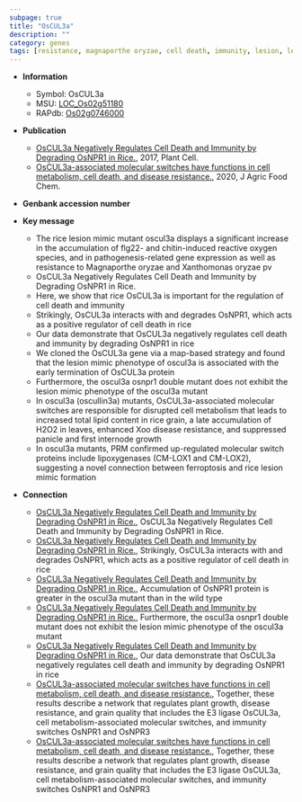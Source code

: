 ```yaml
---
subpage: true
title: "OsCUL3a"
description: ""
category: genes
tags: [resistance, magnaporthe oryzae, cell death, immunity, lesion, lesion mimic, reactive oxygen species, growth, panicle, disease, disease resistance,  xoo ]
---
```


* **Information**  
    + Symbol: OsCUL3a  
    + MSU: [LOC_Os02g51180](http://rice.plantbiology.msu.edu/cgi-bin/ORF_infopage.cgi?orf=LOC_Os02g51180)  
    + RAPdb: [Os02g0746000](http://rapdb.dna.affrc.go.jp/viewer/gbrowse_details/irgsp1?name=Os02g0746000)  

* **Publication**  
    + [OsCUL3a Negatively Regulates Cell Death and Immunity by Degrading OsNPR1 in Rice.](http://www.ncbi.nlm.nih.gov/pubmed?term=OsCUL3a+Negatively+Regulates+Cell+Death+and+Immunity+by+Degrading+OsNPR1+in+Rice.%5BTitle%5D), 2017, Plant Cell.
    + [OsCUL3a-associated molecular switches have functions in cell metabolism, cell death, and disease resistance.](http://www.ncbi.nlm.nih.gov/pubmed?term=OsCUL3a-associated+molecular+switches+have+functions+in+cell+metabolism,+cell+death,+and+disease+resistance.%5BTitle%5D), 2020, J Agric Food Chem.

* **Genbank accession number**  

* **Key message**  
    + The rice lesion mimic mutant oscul3a displays a significant increase in the accumulation of flg22- and chitin-induced reactive oxygen species, and in pathogenesis-related gene expression as well as resistance to Magnaporthe oryzae and Xanthomonas oryzae pv
    + OsCUL3a Negatively Regulates Cell Death and Immunity by Degrading OsNPR1 in Rice.
    + Here, we show that rice OsCUL3a is important for the regulation of cell death and immunity
    + Strikingly, OsCUL3a interacts with and degrades OsNPR1, which acts as a positive regulator of cell death in rice
    + Our data demonstrate that OsCUL3a negatively regulates cell death and immunity by degrading OsNPR1 in rice
    + We cloned the OsCUL3a gene via a map-based strategy and found that the lesion mimic phenotype of oscul3a is associated with the early termination of OsCUL3a protein
    + Furthermore, the oscul3a osnpr1 double mutant does not exhibit the lesion mimic phenotype of the oscul3a mutant
    + In oscul3a (oscullin3a) mutants, OsCUL3a-associated molecular switches are responsible for disrupted cell metabolism that leads to increased total lipid content in rice grain, a late accumulation of H2O2 in leaves, enhanced Xoo disease resistance, and suppressed panicle and first internode growth
    + In oscul3a mutants, PRM confirmed up-regulated molecular switch proteins include lipoxygenases (CM-LOX1 and CM-LOX2), suggesting a novel connection between ferroptosis and rice lesion mimic formation

* **Connection**  
    + [OsCUL3a Negatively Regulates Cell Death and Immunity by Degrading OsNPR1 in Rice.](http://www.ncbi.nlm.nih.gov/pubmed?term=OsCUL3a+Negatively+Regulates+Cell+Death+and+Immunity+by+Degrading+OsNPR1+in+Rice.%5BTitle%5D), OsCUL3a Negatively Regulates Cell Death and Immunity by Degrading OsNPR1 in Rice.
    + [OsCUL3a Negatively Regulates Cell Death and Immunity by Degrading OsNPR1 in Rice.](http://www.ncbi.nlm.nih.gov/pubmed?term=OsCUL3a+Negatively+Regulates+Cell+Death+and+Immunity+by+Degrading+OsNPR1+in+Rice.%5BTitle%5D), Strikingly, OsCUL3a interacts with and degrades OsNPR1, which acts as a positive regulator of cell death in rice
    + [OsCUL3a Negatively Regulates Cell Death and Immunity by Degrading OsNPR1 in Rice.](http://www.ncbi.nlm.nih.gov/pubmed?term=OsCUL3a+Negatively+Regulates+Cell+Death+and+Immunity+by+Degrading+OsNPR1+in+Rice.%5BTitle%5D), Accumulation of OsNPR1 protein is greater in the oscul3a mutant than in the wild type
    + [OsCUL3a Negatively Regulates Cell Death and Immunity by Degrading OsNPR1 in Rice.](http://www.ncbi.nlm.nih.gov/pubmed?term=OsCUL3a+Negatively+Regulates+Cell+Death+and+Immunity+by+Degrading+OsNPR1+in+Rice.%5BTitle%5D), Furthermore, the oscul3a osnpr1 double mutant does not exhibit the lesion mimic phenotype of the oscul3a mutant
    + [OsCUL3a Negatively Regulates Cell Death and Immunity by Degrading OsNPR1 in Rice.](http://www.ncbi.nlm.nih.gov/pubmed?term=OsCUL3a+Negatively+Regulates+Cell+Death+and+Immunity+by+Degrading+OsNPR1+in+Rice.%5BTitle%5D), Our data demonstrate that OsCUL3a negatively regulates cell death and immunity by degrading OsNPR1 in rice
    + [OsCUL3a-associated molecular switches have functions in cell metabolism, cell death, and disease resistance.](http://www.ncbi.nlm.nih.gov/pubmed?term=OsCUL3a-associated+molecular+switches+have+functions+in+cell+metabolism,+cell+death,+and+disease+resistance.%5BTitle%5D),  Together, these results describe a network that regulates plant growth, disease resistance, and grain quality that includes the E3 ligase OsCUL3a, cell metabolism-associated molecular switches, and immunity switches OsNPR1 and OsNPR3
    + [OsCUL3a-associated molecular switches have functions in cell metabolism, cell death, and disease resistance.](http://www.ncbi.nlm.nih.gov/pubmed?term=OsCUL3a-associated+molecular+switches+have+functions+in+cell+metabolism,+cell+death,+and+disease+resistance.%5BTitle%5D),  Together, these results describe a network that regulates plant growth, disease resistance, and grain quality that includes the E3 ligase OsCUL3a, cell metabolism-associated molecular switches, and immunity switches OsNPR1 and OsNPR3



